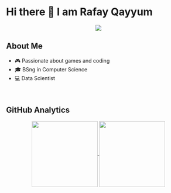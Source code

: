 # Hi there 👋 I am Rafay Qayyum

<p align="center">
<a href="https://www.linkedin.com/in/rafayqayyum"><img src="https://img.shields.io/badge/-Rafay%20Qayyum-0077B5?style=flat-square&logo=Linkedin&logoColor=white"/></a>

## About Me 

- 🎮 Passionate about games and coding
- 🎓 BSng in Computer Science
- 💻 Data Scientist


</br>

## GitHub Analytics 

<p align="center">
<a href="https://github.com/rafayqayyum">
  <img  align="center" height="180em" src="https://github-readme-stats-eight-theta.vercel.app/api/top-langs/?username=rafayqayyum&theme=merko&layout=compact&langs_count=10&exclude_repo=gamebase&hide=objective-c,ruby,swift,kotlin,shell" />
  <img  align="center" height="180em" src="https://github-readme-streak-stats.herokuapp.com/?user=rafayqayyum&theme=merko"/>
</a>
</p>
